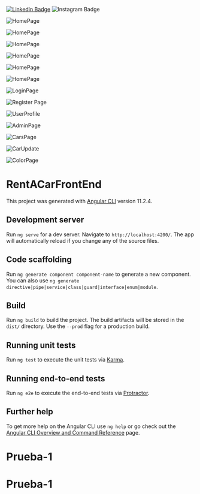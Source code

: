 
[![Linkedin Badge](https://img.shields.io/badge/Sametkaya-follow%20on%20linkedin-blue?style=for-the-badge&logo=linkedin)](https://www.linkedin.com/in/samet-kaya-736604170/)
![Instagram Badge](https://img.shields.io/badge/kaya67380@gmail.com-follow%20on%20Gmail-blue?style=for-the-badge&logo=gmail)


![HomePage](https://github.com/Samettkaya/RentA-Car-FrontEnd-Angular/blob/master/Readme-Images/HomePage.PNG)
<br> 


![HomePage](https://github.com/Samettkaya/RentA-Car-FrontEnd-Angular/blob/master/Readme-Images/HomePage2.PNG)
<br> 

![HomePage](https://github.com/Samettkaya/RentA-Car-FrontEnd-Angular/blob/master/Readme-Images/HomePage3.PNG)
<br> 

![HomePage](https://github.com/Samettkaya/RentA-Car-FrontEnd-Angular/blob/master/Readme-Images/HomePage4.PNG)
<br> 

![HomePage](https://github.com/Samettkaya/RentA-Car-FrontEnd-Angular/blob/master/Readme-Images/HomePage5.PNG)
<br> 

![HomePage](https://github.com/Samettkaya/RentA-Car-FrontEnd-Angular/blob/master/Readme-Images/HomePage6.PNG)
<br> 

![LoginPage](https://github.com/Samettkaya/RentA-Car-FrontEnd-Angular/blob/master/Readme-Images/LoginPage.PNG)
<br> 

![Register Page](https://github.com/Samettkaya/RentA-Car-FrontEnd-Angular/blob/master/Readme-Images/RegisterPage.PNG)
<br> 

![UserProfile](https://github.com/Samettkaya/RentA-Car-FrontEnd-Angular/blob/master/Readme-Images/UserProfile.PNG)
<br> 

![AdminPage](https://github.com/Samettkaya/RentA-Car-FrontEnd-Angular/blob/master/Readme-Images/AdminPage.PNG)
<br> 

![CarsPage](https://github.com/Samettkaya/RentA-Car-FrontEnd-Angular/blob/master/Readme-Images/CarsPage.PNG)
<br> 

![CarUpdate](https://github.com/Samettkaya/RentA-Car-FrontEnd-Angular/blob/master/Readme-Images/CarUpdate.PNG)
<br> 

![ColorPage](https://github.com/Samettkaya/RentA-Car-FrontEnd-Angular/blob/master/Readme-Images/ColorPage.PNG)
<br> 

# RentACarFrontEnd

This project was generated with [Angular CLI](https://github.com/angular/angular-cli) version 11.2.4.

## Development server

Run `ng serve` for a dev server. Navigate to `http://localhost:4200/`. The app will automatically reload if you change any of the source files.

## Code scaffolding

Run `ng generate component component-name` to generate a new component. You can also use `ng generate directive|pipe|service|class|guard|interface|enum|module`.

## Build

Run `ng build` to build the project. The build artifacts will be stored in the `dist/` directory. Use the `--prod` flag for a production build.

## Running unit tests

Run `ng test` to execute the unit tests via [Karma](https://karma-runner.github.io).

## Running end-to-end tests

Run `ng e2e` to execute the end-to-end tests via [Protractor](http://www.protractortest.org/).

## Further help

To get more help on the Angular CLI use `ng help` or go check out the [Angular CLI Overview and Command Reference](https://angular.io/cli) page.
# Prueba-1
# Prueba-1
